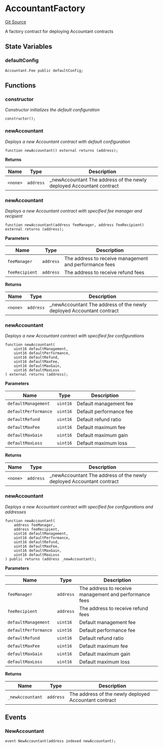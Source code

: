 <!-- markdownlint-disable MD024 MD034 MD036 -->
# AccountantFactory

[Git Source](https://github.com/yearn/vault-periphery/blob/516f95edcd36e28b714b52408c05009b430900e3/src/accountants/AccountantFactory.sol)

A factory contract for deploying Accountant contracts

## State Variables

### defaultConfig

```solidity
Accountant.Fee public defaultConfig;
```

## Functions

### constructor

*Constructor initializes the default configuration*

```solidity
constructor();
```

### newAccountant

*Deploys a new Accountant contract with default configuration*

```solidity
function newAccountant() external returns (address);
```

**Returns**

|Name|Type|Description|
|----|----|-----------|
|`<none>`|`address`|_newAccountant The address of the newly deployed Accountant contract|

### newAccountant

*Deploys a new Accountant contract with specified fee manager and recipient*

```solidity
function newAccountant(address feeManager, address feeRecipient) external returns (address);
```

**Parameters**

|Name|Type|Description|
|----|----|-----------|
|`feeManager`|`address`|The address to receive management and performance fees|
|`feeRecipient`|`address`|The address to receive refund fees|

**Returns**

|Name|Type|Description|
|----|----|-----------|
|`<none>`|`address`|_newAccountant The address of the newly deployed Accountant contract|

### newAccountant

*Deploys a new Accountant contract with specified fee configurations*

```solidity
function newAccountant(
    uint16 defaultManagement,
    uint16 defaultPerformance,
    uint16 defaultRefund,
    uint16 defaultMaxFee,
    uint16 defaultMaxGain,
    uint16 defaultMaxLoss
) external returns (address);
```

**Parameters**

|Name|Type|Description|
|----|----|-----------|
|`defaultManagement`|`uint16`|Default management fee|
|`defaultPerformance`|`uint16`|Default performance fee|
|`defaultRefund`|`uint16`|Default refund ratio|
|`defaultMaxFee`|`uint16`|Default maximum fee|
|`defaultMaxGain`|`uint16`|Default maximum gain|
|`defaultMaxLoss`|`uint16`|Default maximum loss|

**Returns**

|Name|Type|Description|
|----|----|-----------|
|`<none>`|`address`|_newAccountant The address of the newly deployed Accountant contract|

### newAccountant

*Deploys a new Accountant contract with specified fee configurations and addresses*

```solidity
function newAccountant(
    address feeManager,
    address feeRecipient,
    uint16 defaultManagement,
    uint16 defaultPerformance,
    uint16 defaultRefund,
    uint16 defaultMaxFee,
    uint16 defaultMaxGain,
    uint16 defaultMaxLoss
) public returns (address _newAccountant);
```

**Parameters**

|Name|Type|Description|
|----|----|-----------|
|`feeManager`|`address`|The address to receive management and performance fees|
|`feeRecipient`|`address`|The address to receive refund fees|
|`defaultManagement`|`uint16`|Default management fee|
|`defaultPerformance`|`uint16`|Default performance fee|
|`defaultRefund`|`uint16`|Default refund ratio|
|`defaultMaxFee`|`uint16`|Default maximum fee|
|`defaultMaxGain`|`uint16`|Default maximum gain|
|`defaultMaxLoss`|`uint16`|Default maximum loss|

**Returns**

|Name|Type|Description|
|----|----|-----------|
|`_newAccountant`|`address`|The address of the newly deployed Accountant contract|

## Events

### NewAccountant

```solidity
event NewAccountant(address indexed newAccountant);
```
